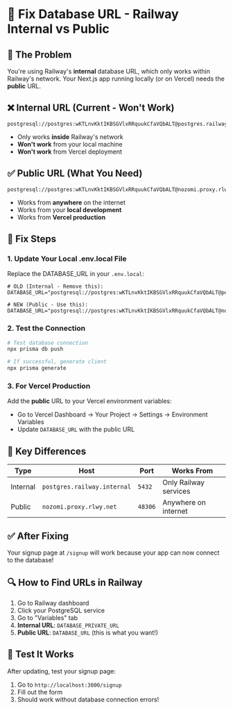 # 🔧 Fix Database URL - Railway Internal vs Public

## 🚨 **The Problem**
You're using Railway's **internal** database URL, which only works within Railway's network. Your Next.js app running locally (or on Vercel) needs the **public** URL.

## ❌ **Internal URL (Current - Won't Work)**
```
postgresql://postgres:wKTLnvKktIKBSGVlxRRquukCfaVQbALT@postgres.railway.internal:5432/railway
```
- Only works **inside** Railway's network
- **Won't work** from your local machine
- **Won't work** from Vercel deployment

## ✅ **Public URL (What You Need)**
```
postgresql://postgres:wKTLnvKktIKBSGVlxRRquukCfaVQbALT@nozomi.proxy.rlwy.net:48306/railway
```
- Works from **anywhere** on the internet
- Works from your **local development**
- Works from **Vercel production**

## 🔧 **Fix Steps**

### **1. Update Your Local .env.local File**
Replace the DATABASE_URL in your `.env.local`:

```env
# OLD (Internal - Remove this):
DATABASE_URL="postgresql://postgres:wKTLnvKktIKBSGVlxRRquukCfaVQbALT@postgres.railway.internal:5432/railway"

# NEW (Public - Use this):
DATABASE_URL="postgresql://postgres:wKTLnvKktIKBSGVlxRRquukCfaVQbALT@nozomi.proxy.rlwy.net:48306/railway"
```

### **2. Test the Connection**
```bash
# Test database connection
npx prisma db push

# If successful, generate client
npx prisma generate
```

### **3. For Vercel Production**
Add the **public** URL to your Vercel environment variables:
- Go to Vercel Dashboard → Your Project → Settings → Environment Variables
- Update `DATABASE_URL` with the public URL

## 🎯 **Key Differences**

| Type | Host | Port | Works From |
|------|------|------|------------|
| Internal | `postgres.railway.internal` | `5432` | Only Railway services |
| Public | `nozomi.proxy.rlwy.net` | `48306` | Anywhere on internet |

## ✅ **After Fixing**
Your signup page at `/signup` will work because your app can now connect to the database!

## 🔍 **How to Find URLs in Railway**
1. Go to Railway dashboard
2. Click your PostgreSQL service
3. Go to "Variables" tab
4. **Internal URL**: `DATABASE_PRIVATE_URL`
5. **Public URL**: `DATABASE_URL` (this is what you want!)

## 🚀 **Test It Works**
After updating, test your signup page:
1. Go to `http://localhost:3000/signup`
2. Fill out the form
3. Should work without database connection errors!
